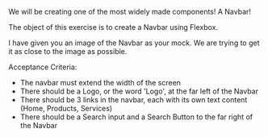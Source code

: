 We will be creating one of the most widely made components! A Navbar!

The object of this exercise is to create a Navbar using Flexbox.

I have given you an image of the Navbar as your mock. We are trying to get it as close to the image as possible.

Acceptance Criteria:

- The navbar must extend the width of the screen
- There should be a Logo, or the word 'Logo', at the far left of the Navbar
- There should be 3 links in the navbar, each with its own text content (Home, Products, Services)
- There should be a Search input and a Search Button to the far right of the Navbar
